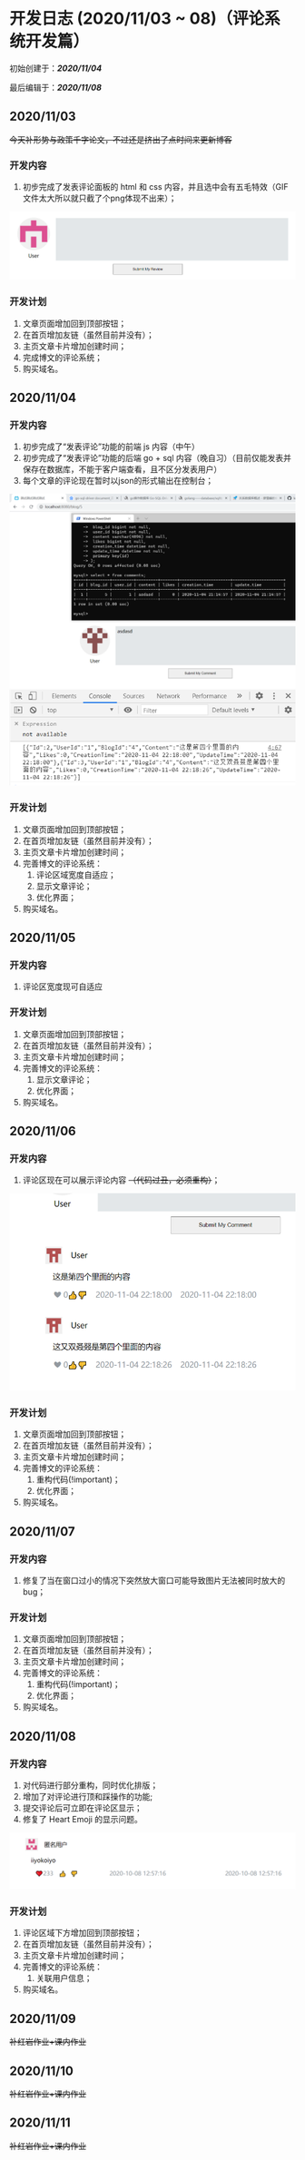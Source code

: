# 开发日志 (2020/11/03 ~ 08)（评论系统开发篇）

初始创建于：***2020/11/04***

最后编辑于：***2020/11/08***

## 2020/11/03

~~今天补形势与政策千字论文，不过还是挤出了点时间来更新博客~~

### 开发内容

1. 初步完成了发表评论面板的 html 和 css 内容，并且选中会有五毛特效（GIF文件太大所以就只截了个png体现不出来）；
   

![1](/statics/images/blog/5/1.png)


### 开发计划

1. 文章页面增加回到顶部按钮；
2. 在首页增加友链（虽然目前并没有）；
3. 主页文章卡片增加创建时间；
4. 完成博文的评论系统；
5. 购买域名。

## 2020/11/04

### 开发内容

1. 初步完成了“发表评论”功能的前端 js 内容（中午）
2. 初步完成了“发表评论”功能的后端 go + sql 内容（晚自习）（目前仅能发表并保存在数据库，不能于客户端查看，且不区分发表用户）
3. 每个文章的评论现在暂时以json的形式输出在控制台；

![2](/statics/images/blog/5/2.png)
![3](/statics/images/blog/5/3.png)

### 开发计划

1. 文章页面增加回到顶部按钮；
2. 在首页增加友链（虽然目前并没有）；
3. 主页文章卡片增加创建时间；
4. 完善博文的评论系统：
	1. 评论区域宽度自适应；
	2. 显示文章评论；
	3. 优化界面；
5. 购买域名。

## 2020/11/05

### 开发内容

1. 评论区宽度现可自适应

### 开发计划

1. 文章页面增加回到顶部按钮；
2. 在首页增加友链（虽然目前并没有）；
3. 主页文章卡片增加创建时间；
4. 完善博文的评论系统：
      1. 显示文章评论；
      2. 优化界面；
5. 购买域名。

## 2020/11/06

### 开发内容

1. 评论区现在可以展示评论内容 ~~（代码过丑，必须重构）~~；

![4](/statics/images/blog/5/4.png)

### 开发计划

1. 文章页面增加回到顶部按钮；
2. 在首页增加友链（虽然目前并没有）；
3. 主页文章卡片增加创建时间；
4. 完善博文的评论系统：
	1. 重构代码(!important)；
	2. 优化界面；
5. 购买域名。

## 2020/11/07

### 开发内容

1. 修复了当在窗口过小的情况下突然放大窗口可能导致图片无法被同时放大的 bug；

### 开发计划

1. 文章页面增加回到顶部按钮；
2. 在首页增加友链（虽然目前并没有）；
3. 主页文章卡片增加创建时间；
4. 完善博文的评论系统：
	1. 重构代码(!important)；
	2. 优化界面；
5. 购买域名。

## 2020/11/08

### 开发内容

1. 对代码进行部分重构，同时优化排版；
2. 增加了对评论进行顶和踩操作的功能;
3. 提交评论后可立即在评论区显示；
4. 修复了 Heart Emoji 的显示问题。

![5](/statics/images/blog/5/5.png)

### 开发计划

1. 评论区域下方增加回到顶部按钮；
2. 在首页增加友链（虽然目前并没有）；
3. 主页文章卡片增加创建时间；
4. 完善博文的评论系统：
	1. 关联用户信息；
5. 购买域名。

## 2020/11/09

~~补红岩作业+课内作业~~

## 2020/11/10

~~补红岩作业+课内作业~~

## 2020/11/11

~~补红岩作业+课内作业~~
